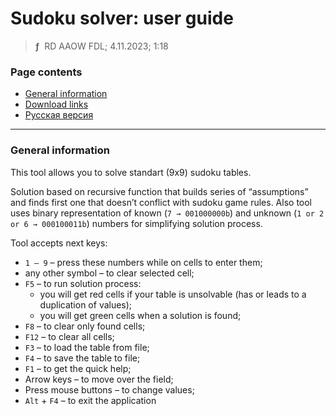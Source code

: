 # Sudoku solver: user guide
> **ƒ** &nbsp;RD AAOW FDL; 4.11.2023; 1:18



### Page contents

- [General information](#general-information)
- [Download links](https://adslbarxatov.github.io/DPArray#sudoku-solver)
- [Русская версия](https://adslbarxatov.github.io/SudokuSolver/ru)

---

### General information

This tool allows you to solve standart (9x9) sudoku tables.

Solution based on recursive function that builds series of “assumptions”
and finds first one that doesn’t conflict with sudoku game rules. Also
tool uses binary representation of known (`7 → 001000000b`) and unknown
(`1 or 2 or 6 → 000100011b`) numbers for simplifying solution process.

Tool accepts next keys:
- `1 – 9` – press these numbers while on cells to enter them;
- any other symbol – to clear selected cell;
- `F5` – to run solution process:
    - you will get red cells if your table is unsolvable (has or leads to a duplication of values);
    - you will get green cells when a solution is found;
- `F8` – to clear only found cells;
- `F12` – to clear all cells;
- `F3` – to load the table from file;
- `F4` – to save the table to file;
- `F1` – to get the quick help;
- Arrow keys – to move over the field;
- Press mouse buttons – to change values;
- `Alt` + `F4` – to exit the application
